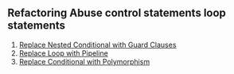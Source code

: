 ## Refactoring Abuse control statements loop statements

1. [Replace Nested Conditional with Guard Clauses](https://refactoring.com/catalog/replaceNestedConditionalWithGuardClauses.html)
2. [Replace Loop with Pipeline](https://refactoring.com/catalog/replaceLoopWithPipeline.html)
3. [Replace Conditional with Polymorphism](https://refactoring.com/catalog/replaceConditionalWithPolymorphism.html)
